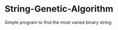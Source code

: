 String-Genetic-Algorithm
========================

Simple program to find the most varied binary string
